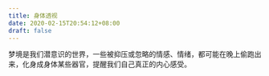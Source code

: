 ```yaml
---
title: 身体透视
date: 2020-02-15T20:54:12+08:00
draft: false
---
```


梦境是我们潜意识的世界，一些被抑压或忽略的情感、情绪，都可能在晚上偷跑出来，化身成身体某些器官，提醒我们自己真正的内心感受。<br>

